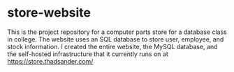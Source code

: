 # store-website
This is the project repository for a computer parts store for a database class in college. The website uses an SQL database to store user, employee, and stock information. I created the entire website, the MySQL database, and the self-hosted infrastructure that it currently runs on at https://store.thadsander.com/
